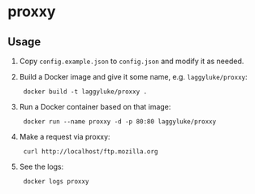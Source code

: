 proxxy
======


Usage
-----

1. Copy `config.example.json` to `config.json` and modify it as needed.
2. Build a Docker image and give it some name, e.g. `laggyluke/proxxy`:

        docker build -t laggyluke/proxxy .

3. Run a Docker container based on that image:

        docker run --name proxxy -d -p 80:80 laggyluke/proxxy

4. Make a request via proxxy:

        curl http://localhost/ftp.mozilla.org

5. See the logs:

        docker logs proxxy
